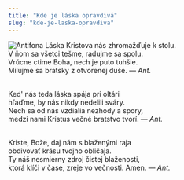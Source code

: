 ```yaml
---
title: "Kde je láska opravdivá"
slug: "kde-je-laska-opravdiva"
---
```

![Antifona](/img/Kde_je_láska_opravdivá_floralwhite.png)
Láska Kristova nás zhromažďuje k stolu.<br/>
V ňom sa všetci tešme, radujme sa spolu.<br/>
Vrúcne ctime Boha, nech je puto tuhšie.<br/>
Milujme sa bratsky z otvorenej duše. — *Ant.*
<br/><br/>

Ked' nás teda láska spája pri oltári<br/>
hľaďme, by nás nikdy nedelili sváry.<br/>
Nech sa od nás vzdialia nezhody a spory,<br/>
medzi nami Kristus večné bratstvo tvorí. — *Ant.*
<br/><br/>

Kriste, Bože, daj nám s blaženými raja<br/>
obdivovať krásu tvojho obličaja.<br/>
Ty náš nesmierny zdroj čistej blaženosti,<br/>
ktorá klíči v čase, zreje vo večnosti. Amen. — *Ant.*

